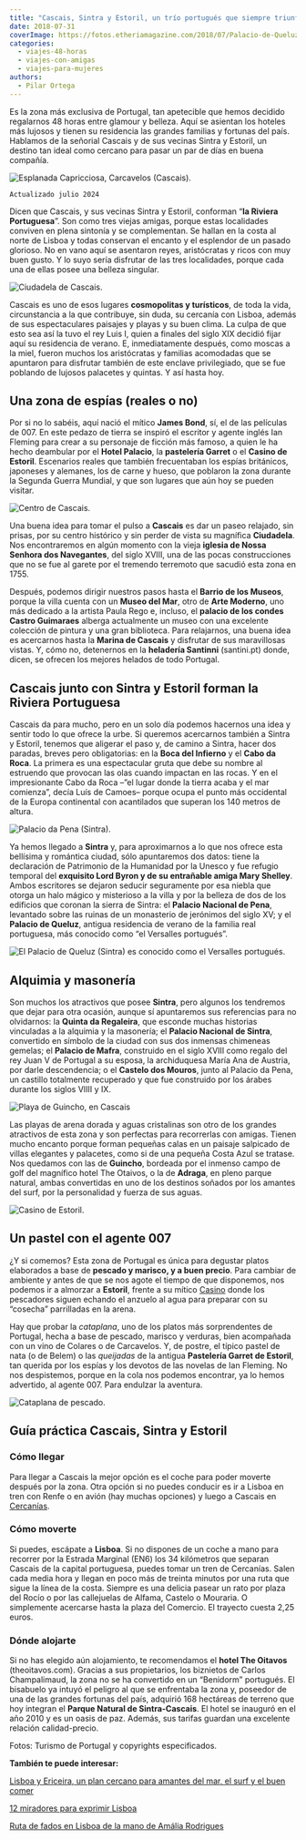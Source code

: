 ```yaml
---
title: "Cascais, Sintra y Estoril, un trío portugués que siempre triunfa"
date: 2018-07-31
coverImage: https://fotos.etheriamagazine.com/2018/07/Palacio-de-Queluz-RuiCunha-turismo-Cascais.jpg
categories: 
  - viajes-48-horas
  - viajes-con-amigas
  - viajes-para-mujeres
authors: 
  - Pilar Ortega
---
```


Es la zona más exclusiva de Portugal, tan apetecible que hemos decidido regalarnos 48 
horas entre glamour y belleza. Aquí se asientan los hoteles más lujosos y tienen su 
residencia las grandes familias y fortunas del país. Hablamos de la señorial Cascais y 
de sus vecinas Sintra y Estoril, un destino tan ideal como cercano para pasar un par de 
días en buena compañía. 

![Esplanada Capricciosa, Carcavelos (Cascais).](https://fotos.etheriamagazine.com/2018/07/Esplanada-Capricciosa-Carcavelos-Cascais.jpg "Esplanada Capricciosa, Carcavelos (Cascais). © Rui Cunha")

```
Actualizado julio 2024
```

Dicen que Cascais, y sus vecinas Sintra y Estoril, conforman “**la Riviera 
Portuguesa**”. Son como tres viejas amigas, porque estas localidades conviven en plena 
sintonía y se complementan. Se hallan en la costa al norte de Lisboa y todas conservan 
el encanto y el esplendor de un pasado glorioso. No en vano aquí se asentaron reyes, 
aristócratas y ricos con muy buen gusto. Y lo suyo sería disfrutar de las tres 
localidades, porque cada una de ellas posee una belleza singular. 

![Ciudadela de Cascais.](https://fotos.etheriamagazine.com/2018/07/Cidadela-Turismo-Cascais.jpg "Ciudadela de Cascais. © Rui Cunha/ T.Cascais")

Cascais es uno de esos lugares **cosmopolitas y turísticos**, de toda la vida, 
circunstancia a la que contribuye, sin duda, su cercanía con Lisboa, además de sus 
espectaculares paisajes y playas y su buen clima. La culpa de que esto sea así la tuvo 
el rey Luis I, quien a finales del siglo XIX decidió fijar aquí su residencia de verano. 
E, inmediatamente después, como moscas a la miel, fueron muchos los aristócratas y 
familias acomodadas que se apuntaron para disfrutar también de este enclave 
privilegiado, que se fue poblando de lujosos palacetes y quintas. Y así hasta hoy. 

## Una zona de espías (reales o no)

Por si no lo sabéis, aquí nació el mítico **James Bond**, sí, el de las películas de 
007. En este pedazo de tierra se inspiró el escritor y agente inglés Ian Fleming para 
crear a su personaje de ficción más famoso, a quien le ha hecho deambular por el **Hotel 
Palacio**, la **pastelería Garret** o el **Casino de Estoril**. Escenarios reales que 
también frecuentaban los espías británicos, japoneses y alemanes, los de carne y hueso, 
que poblaron la zona durante la Segunda Guerra Mundial, y que son lugares que aún hoy se 
pueden visitar. 

![Centro de Cascais.](https://fotos.etheriamagazine.com/2018/07/Centro-Cascais-Turismo-Cascais.jpg "Centro de Cascais. © Paulo Silva")

Una buena idea para tomar el pulso a **Cascais** es dar un paseo relajado, sin prisas, 
por su centro histórico y sin perder de vista su magnífica **Ciudadela**. Nos 
encontraremos en algún momento con la vieja **iglesia de Nossa Senhora dos Navegantes**, 
del siglo XVIII, una de las pocas construcciones que no se fue al garete por el tremendo 
terremoto que sacudió esta zona en 1755. 

Después, podemos dirigir nuestros pasos hasta el **Barrio de los Museos**, porque la 
villa cuenta con un **Museo del Mar**, otro de **Arte Moderno**, uno más dedicado a la 
artista Paula Rego e, incluso, el **palacio de los condes Castro Guimaraes** alberga 
actualmente un museo con una excelente colección de pintura y una gran biblioteca. Para 
relajarnos, una buena idea es acercarnos hasta la **Marina de Cascais** y disfrutar de 
sus maravillosas vistas. Y, cómo no, detenernos en la **heladería Santinni** 
(santini.pt) donde, dicen, se ofrecen los mejores helados de todo Portugal. 

## Cascais junto con Sintra y Estoril forman la Riviera Portuguesa

Cascais da para mucho, pero en un solo día podemos hacernos una idea y sentir todo lo 
que ofrece la urbe. Si queremos acercarnos también a Sintra y Estoril, tenemos que 
aligerar el paso y, de camino a Sintra, hacer dos paradas, breves pero obligatorias: en 
la **Boca del Infierno** y el **Cabo da Roca**. La primera es una espectacular gruta que 
debe su nombre al estruendo que provocan las olas cuando impactan en las rocas. Y en el 
impresionante Cabo da Roca –”el lugar donde la tierra acaba y el mar comienza”, decía 
Luís de Camoes– porque ocupa el punto más occidental de la Europa continental con 
acantilados que superan los 140 metros de altura. 

![Palacio da Pena (Sintra).](https://fotos.etheriamagazine.com/2018/07/Palacio-da-Pena-Sintra-Turismo-Cascais.jpg "Palacio da Pena (Sintra).")

Ya hemos llegado a **Sintra** y, para aproximarnos a lo que nos ofrece esta bellísima y 
romántica ciudad, sólo apuntaremos dos datos: tiene la declaración de Patrimonio de la 
Humanidad por la Unesco y fue refugio temporal del **exquisito Lord Byron y de su 
entrañable amiga Mary Shelley**. Ambos escritores se dejaron seducir seguramente por esa 
niebla que otorga un halo mágico y misterioso a la villa y por la belleza de dos de los 
edificios que coronan la sierra de Sintra: el **Palacio Nacional de Pena**, levantado 
sobre las ruinas de un monasterio de jerónimos del siglo XV; y el **Palacio de Queluz**, 
antigua residencia de verano de la familia real portuguesa, más conocido como “el 
Versalles portugués”. 

![El Palacio de Queluz (Sintra) es conocido como el Versalles portugués.](https://fotos.etheriamagazine.com/2018/07/Palacio-de-Queluz-RuiCunha-turismo-Cascais.jpg "El Palacio de Queluz (Sintra) es conocido como el Versalles portugués.")

## Alquimia y masonería

Son muchos los atractivos que posee **Sintra**, pero algunos los tendremos que dejar 
para otra ocasión, aunque sí apuntaremos sus referencias para no olvidarnos: la **Quinta 
da Regaleira**, que esconde muchas historias vinculadas a la alquimia y la masonería; el 
**Palacio Nacional de Sintra**, convertido en símbolo de la ciudad con sus dos inmensas 
chimeneas gemelas; el **Palacio de Mafra**, construido en el siglo XVIII como regalo del 
rey Juan V de Portugal a su esposa, la archiduquesa María Ana de Austria, por darle 
descendencia; o el **Castelo dos Mouros**, junto al Palacio da Pena, un castillo 
totalmente recuperado y que fue construido por los árabes durante los siglos VIIII y IX. 

![Playa de Guincho, en Cascais](https://fotos.etheriamagazine.com/2018/07/Guincho-cresmina-RuiCunha-Turismo-Cascais.jpg "Playa de Guincho (Cascais).")

Las playas de arena dorada y aguas cristalinas son otro de los grandes atractivos de 
esta zona y son perfectas para recorrerlas con amigas. Tienen mucho encanto porque 
forman pequeñas calas en un paisaje salpicado de villas elegantes y palacetes, como si 
de una pequeña Costa Azul se tratase. Nos quedamos con las de **Guincho**, bordeada por 
el inmenso campo de golf del magnífico hotel The Otaivos, o la de **Adraga**, en pleno 
parque natural, ambas convertidas en uno de los destinos soñados por los amantes del 
surf, por la personalidad y fuerza de sus aguas. 

![Casino de Estoril.](https://fotos.etheriamagazine.com/2018/07/Casino-Estoril.jpg "Casino de Estoril.")

## Un pastel con el agente 007

¿Y si comemos? Esta zona de Portugal es única para degustar platos elaborados a base de 
**pescado y marisco, y a buen precio**. Para cambiar de ambiente y antes de que se nos 
agote el tiempo de que disponemos, nos podemos ir a almorzar a **Estoril**, frente a su 
mítico [Casino](http://www.casino-estoril.pt) donde los pescadores siguen echando el 
anzuelo al agua para preparar con su “cosecha” parrilladas en la arena. 

Hay que probar la _cataplana_, uno de los platos más sorprendentes de Portugal, hecha a 
base de pescado, marisco y verduras, bien acompañada con un vino de Colares o de 
Carcavelos. Y, de postre, el típico pastel de nata (o de Belem) o las _queijadas_ de la 
antigua **Pastelería Garret de Estoril**, tan querida por los espías y los devotos de 
las novelas de Ian Fleming. No nos despistemos, porque en la cola nos podemos encontrar, 
ya lo hemos advertido, al agente 007. Para endulzar la aventura. 

![Cataplana de pescado.](https://fotos.etheriamagazine.com/2018/07/Gastronomia-Paulo-Silva-Turismo-Cascais.jpg "Cataplana de pescado.")

## Guía práctica Cascais, Sintra y Estoril

### Cómo llegar

Para llegar a Cascais la mejor opción es el coche para poder moverte después por la 
zona. Otra opción si no puedes conducir es ir a Lisboa en tren con Renfe o en avión (hay 
muchas opciones) y luego a Cascais en [Cercanías](https://www.cp.pt/passageiros/pt). 

### Cómo moverte

Si puedes, escápate a **Lisboa**. Si no dispones de un coche a mano para recorrer por la 
Estrada Marginal (EN6) los 34 kilómetros que separan Cascais de la capital portuguesa, 
puedes tomar un tren de Cercanías. Salen cada media hora y llegan en poco más de treinta 
minutos por una ruta que sigue la línea de la costa. Siempre es una delicia pasear un 
rato por plaza del Rocío o por las callejuelas de Alfama, Castelo o Mouraria. O 
simplemente acercarse hasta la plaza del Comercio. El trayecto cuesta 2,25 euros. 

### Dónde alojarte

Si no has elegido aún alojamiento, te recomendamos el **hotel The Oitavos** 
(theoitavos.com). Gracias a sus propietarios, los biznietos de Carlos Champalimaud, la 
zona no se ha convertido en un “Benidorm” portugués. El bisabuelo ya intuyó el peligro 
al que se enfrentaba la zona y, poseedor de una de las grandes fortunas del país, 
adquirió 168 hectáreas de terreno que hoy integran el **Parque Natural de 
Sintra-Cascais**. El hotel se inauguró en el año 2010 y es un oasis de paz. Además, sus 
tarifas guardan una excelente relación calidad-precio. 

Fotos: Turismo de Portugal y copyrights especificados. 

**También te puede interesar:** 

[Lisboa y Ericeira, un plan cercano para amantes del mar, el surf y el buen 
comer](https://etheriamagazine.com/2020/03/24/escapada-con-amigas-a-lisboa-y-ericeira-portugal-surf/) 

[12 miradores para exprimir 
Lisboa](https://etheriamagazine.com/2018/10/30/12-miradores-para-exprimir-lisboa/) 

[Ruta de fados en Lisboa de la mano de Amália 
Rodrigues](https://etheriamagazine.com/2020/12/30/ruta-de-fados-en-la-lisboa-de-amalia-rodrigues/)
